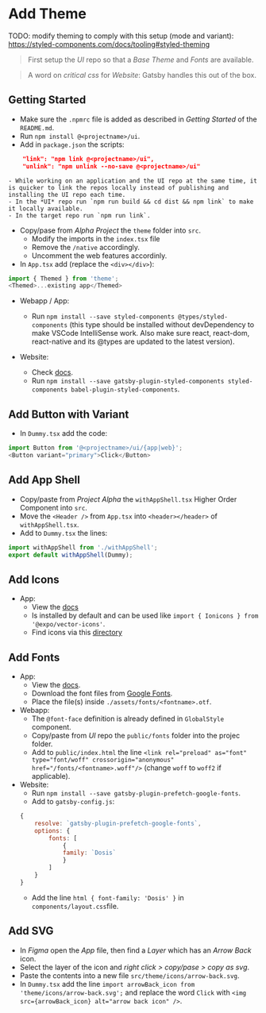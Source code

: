 # Add Theme

TODO: modify theming to comply with this setup (mode and variant): https://styled-components.com/docs/tooling#styled-theming

> First setup the *UI* repo so that a *Base Theme* and *Fonts* are available.

> A word on *critical css* for *Website*: Gatsby handles this out of the box.

## Getting Started

- Make sure the `.npmrc` file is added as described in *Getting Started* of the `README.md`.
- Run `npm install @<projectname>/ui`.
- Add in `package.json` the scripts:
```json
    "link": "npm link @<projectname>/ui",
    "unlink": "npm unlink --no-save @<projectname>/ui"
```
    - While working on an application and the UI repo at the same time, it is quicker to link the repos locally instead of publishing and installing the UI repo each time.
    - In the *UI* repo run `npm run build && cd dist && npm link` to make it locally available.
    - In the target repo run `npm run link`.
- Copy/pase from *Alpha Project* the `theme` folder into `src`.
    - Modify the imports in the `index.tsx` file 
    - Remove the `/native` accordingly.
    - Uncomment the web features accordinly.
- In `App.tsx` add (replace the `<div></div>`):
```javascript
import { Themed } from 'theme';
<Themed>...existing app</Themed>
```

- Webapp / App:
    - Run `npm install --save styled-components @types/styled-components` (this type should be installed without devDependency to make VSCode IntelliSense work. Also make sure react, react-dom, react-native and its @types are updated to the latest version).

- Website: 
    - Check [docs](https://www.gatsbyjs.org/docs/styled-components/).
    - Run `npm install --save gatsby-plugin-styled-components styled-components babel-plugin-styled-components`.


## Add Button with Variant

- In `Dummy.tsx` add the code:
```javascript
import Button from '@<projectname>/ui/{app|web}';
<Button variant="primary">Click</Button>
```

## Add App Shell

- Copy/paste from *Project Alpha* the `withAppShell.tsx` Higher Order Component into `src`.
- Move the `<Header />` from `App.tsx` into `<header></header>` of `withAppShell.tsx`.
- Add to `Dummy.tsx` the lines:
```javascript
import withAppShell from './withAppShell';
export default withAppShell(Dummy);
```

## Add Icons

- App:
    - View the [docs](https://docs.expo.io/guides/icons/) 
    - Is installed by default and can be used like `import { Ionicons } from '@expo/vector-icons'`.
    - Find icons via this [directory](https://expo.github.io/vector-icons/)

## Add Fonts

- App:
    - View the [docs](https://docs.expo.io/guides/using-custom-fonts/).
    - Download the font files from [Google Fonts](https://fonts.google.com).
    - Place the file(s) inside `./assets/fonts/<fontname>.otf`.
- Webapp:
    - The `@font-face` definition is already defined in `GlobalStyle` component.
    - Copy/paste from *UI* repo the `public/fonts` folder into the projec folder.
    - Add to `public/index.html` the line `<link rel="preload" as="font" type="font/woff" crossorigin="anonymous" href="/fonts/<fontname>.woff"/>` (change `woff` to `woff2` if applicable).
- Website:
    - Run `npm install --save gatsby-plugin-prefetch-google-fonts`.
    - Add to `gatsby-config.js`:
    ```javascript
    {
        resolve: `gatsby-plugin-prefetch-google-fonts`,
        options: {
            fonts: [
                {
                family: `Dosis`
                }
            ]
        }
    }
    ```
    - Add the line `html { font-family: 'Dosis' }` in `components/layout.css`file.

## Add SVG

- In *Figma* open the *App* file, then find a *Layer* which has an *Arrow Back* icon.
- Select the layer of the icon and *right click > copy/pase > copy as svg*.
- Paste the contents into a new file `src/theme/icons/arrow-back.svg`.
- In `Dummy.tsx` add the line `import arrowBack_icon from 'theme/icons/arrow-back.svg';` and replace the word `Click` with `<img src={arrowBack_icon} alt="arrow back icon" />`.
